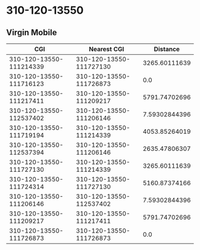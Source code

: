# 310-120-13550
## Virgin Mobile


| CGI | Nearest CGI | Distance |
|-----|-------------|----------|
| 310-120-13550-111214339 | 310-120-13550-111727130 | 3265.60111639 |
| 310-120-13550-111716123 | 310-120-13550-111726873 | 0.0 |
| 310-120-13550-111217411 | 310-120-13550-111209217 | 5791.74702696 |
| 310-120-13550-112537402 | 310-120-13550-111206146 | 7.59302844396 |
| 310-120-13550-111719194 | 310-120-13550-111214339 | 4053.85264019 |
| 310-120-13550-112537394 | 310-120-13550-111206146 | 2635.47806307 |
| 310-120-13550-111727130 | 310-120-13550-111214339 | 3265.60111639 |
| 310-120-13550-111724314 | 310-120-13550-111727130 | 5160.87374166 |
| 310-120-13550-111206146 | 310-120-13550-112537402 | 7.59302844396 |
| 310-120-13550-111209217 | 310-120-13550-111217411 | 5791.74702696 |
| 310-120-13550-111726873 | 310-120-13550-111726873 | 0.0 |
